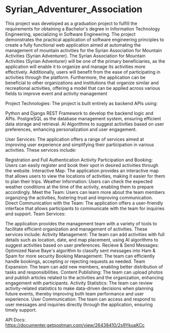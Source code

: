 # Syrian_Adventurer_Association

This project was developed as a graduation project to fulfill the requirements for obtaining a Bachelor's degree in Information Technology Engineering, specializing in Software Engineering. The project demonstrates the practical application of software engineering principles to create a fully functional web application aimed at automating the management of mountain activities for the Syrian Association for Mountain Activities (Syrian Adventurer). The Syrian Association for Mountain Activities (Syrian Adventurer) will be one of the primary beneficiaries, as the application will enable it to organize and manage its activities more effectively. Additionally, users will benefit from the ease of participating in activities through the platform. Furthermore, the application can be beneficial to other organizations and institutions that organize similar and recreational activities, offering a model that can be applied across various fields to improve event and activity management

Project Technologies:
The project is built entirely as backend APIs using:

Python and Django REST Framework to develop the backend logic and APIs.
PostgreSQL as the database management system, ensuring efficient data storage and retrieval.
AI Algorithms to suggest activities based on user preferences, enhancing personalization and user engagement.

User Services:
The application offers a range of services aimed at improving user experience and simplifying their participation in various activities. These services include:

Registration and Full Authentication
Activity Participation and Booking: Users can easily register and book their spot in desired activities through the website.
Interactive Map: The application provides an interactive map that allows users to view the locations of activities, making it easier for them to plan their trips.
Weather Information: Users can check the expected weather conditions at the time of the activity, enabling them to prepare accordingly.
Meet the Team: Users can learn more about the team members organizing the activities, fostering trust and improving communication.
Direct Communication with the Team: The application offers a user-friendly interface that allows participants to communicate with the team for inquiries and support.
Team Services:

The application provides the management team with a variety of tools to facilitate efficient organization and management of activities. These services include:
Activity Management: The team can add activities with full details such as location, date, and map placement, using AI algorithms to suggest activities based on user preferences.
Recieve & Send Messages: Optimized Naive Baye's algorithm to classify sent messages into Ham & Spam for more security 
Booking Management: The team can efficiently handle bookings, accepting or rejecting requests as needed.
Team Expansion: The team can add new members, enabling better distribution of tasks and responsibilities.
Content Publishing: The team can upload photos and publish articles related to the activities and the organization, enhancing engagement with participants.
Activity Statistics: The team can review activity-related statistics to make data-driven decisions when planning future events, thereby improving both team performance and user experience.
User Communication: The team can access and respond to user messages and inquiries directly through the application, ensuring timely support.

API Docs: https://documenter.getpostman.com/view/26438410/2s9YkuaKCc
